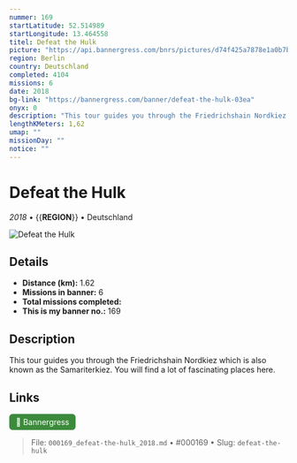 ```yaml
---
nummer: 169
startLatitude: 52.514989
startLongitude: 13.464558
titel: Defeat the Hulk
picture: "https://api.bannergress.com/bnrs/pictures/d74f425a7878e1a0b7b3060823c637f2"
region: Berlin
country: Deutschland
completed: 4104
missions: 6
date: 2018
bg-link: "https://bannergress.com/banner/defeat-the-hulk-03ea"
onyx: 0
description: "This tour guides you through the Friedrichshain Nordkiez which is also known as the Samariterkiez. You will find a lot of fascinating places here."
lengthKMeters: 1,62
umap: ""
missionDay: ""
notice: ""
---
```

# Defeat the Hulk

*2018* • {{__REGION__}} • Deutschland

![Defeat the Hulk](https://api.bannergress.com/bnrs/pictures/d74f425a7878e1a0b7b3060823c637f2)



## Details
- **Distance (km):** 1.62
- **Missions in banner:** 6
- **Total missions completed:** 
- **This is my banner no.:** 169



## Description
This tour guides you through the Friedrichshain Nordkiez which is also known as the Samariterkiez. You will find a lot of fascinating places here.



## Links
<a href="https://bannergress.com/banner/defeat-the-hulk-03ea" target="_blank" style="display:inline-block;margin-right:8px;padding:6px 12px;background:#3c8b3c;color:#fff;text-decoration:none;border-radius:6px;">🔗 Bannergress</a>



> File: `000169_defeat-the-hulk_2018.md` • #000169 • Slug: `defeat-the-hulk`
